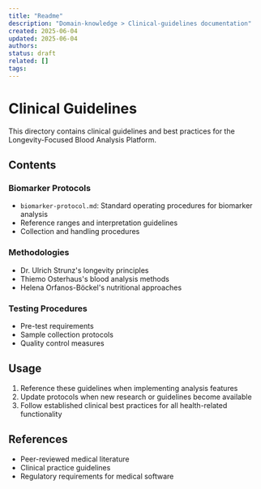 ```yaml
---
title: "Readme"
description: "Domain-knowledge > Clinical-guidelines documentation"
created: 2025-06-04
updated: 2025-06-04
authors: 
status: draft
related: []
tags: 
---
```


# Clinical Guidelines

This directory contains clinical guidelines and best practices for the Longevity-Focused Blood Analysis Platform.

## Contents

### Biomarker Protocols
- `biomarker-protocol.md`: Standard operating procedures for biomarker analysis
- Reference ranges and interpretation guidelines
- Collection and handling procedures

### Methodologies
- Dr. Ulrich Strunz's longevity principles
- Thiemo Osterhaus's blood analysis methods
- Helena Orfanos-Böckel's nutritional approaches

### Testing Procedures
- Pre-test requirements
- Sample collection protocols
- Quality control measures

## Usage

1. Reference these guidelines when implementing analysis features
2. Update protocols when new research or guidelines become available
3. Follow established clinical best practices for all health-related functionality

## References
- Peer-reviewed medical literature
- Clinical practice guidelines
- Regulatory requirements for medical software
